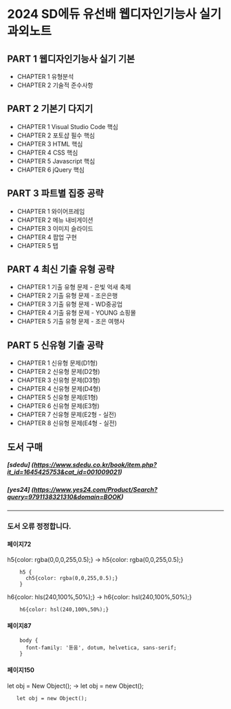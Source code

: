 # 2024 SD에듀 유선배 웹디자인기능사 실기 과외노트

## PART 1 웹디자인기능사 실기 기본

- CHAPTER 1 유형분석
- CHAPTER 2 기술적 준수사항

## PART 2 기본기 다지기

- CHAPTER 1 Visual Studio Code 핵심
- CHAPTER 2 포토샵 필수 핵심
- CHAPTER 3 HTML 핵심
- CHAPTER 4 CSS 핵심
- CHAPTER 5 Javascript 핵심
- CHAPTER 6 jQuery 핵심

## PART 3 파트별 집중 공략

- CHAPTER 1 와이어프레임
- CHAPTER 2 메뉴 내비게이션
- CHAPTER 3 이미지 슬라이드
- CHAPTER 4 팝업 구현
- CHAPTER 5 탭

## PART 4 최신 기출 유형 공략

- CHAPTER 1 기출 유형 문제 - 은빛 억새 축제
- CHAPTER 2 기출 유형 문제 - 조은은행
- CHAPTER 3 기출 유형 문제 - WD중공업
- CHAPTER 4 기출 유형 문제 - YOUNG 쇼핑몰
- CHAPTER 5 기출 유형 문제 - 조은 여행사

## PART 5 신유형 기출 공략

- CHAPTER 1 신유형 문제(D1형)
- CHAPTER 2 신유형 문제(D2형)
- CHAPTER 3 신유형 문제(D3형)
- CHAPTER 4 신유형 문제(D4형)
- CHAPTER 5 신유형 문제(E1형)
- CHAPTER 6 신유형 문제(E3형)
- CHAPTER 7 신유형 문제(E2형 - 실전)
- CHAPTER 8 신유형 문제(E4형 - 실전)

## 도서 구매
##### [sdedu] (https://www.sdedu.co.kr/book/item.php?it_id=1645425753&cat_id=001009021)
##### [yes24] (https://www.yes24.com/Product/Search?query=9791138321310&domain=BOOK)
------------

### 도서 오류 정정합니다.

#### 페이지72
h5{color: rgba(0,0,0,255,0.5);} -> h5{color: rgba(0,0,255,0.5);}
```
    h5 {
      ch5{color: rgba(0,0,255,0.5);}
    }
```

h6{color: hls(240,100%,50%);} -> h6{color: hsl(240,100%,50%);}
```
    h6{color: hsl(240,100%,50%);}
```
#### 페이지87
```
    body {
      font-family: '돋움', dotum, helvetica, sans-serif;
    }
```
#### 페이지150
let obj = New Object(); -> let obj = new Object();
```
   let obj = new Object();
```

